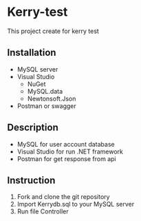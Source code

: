# Kerry-test
This project create for kerry test 

## Installation
                 
+ MySQL server
+ Visual Studio 
    * NuGet
    * MySQL.data
    * Newtonsoft.Json
+ Postman or swagger 
## Description
- MySQL for user account database 
- Visual Studio for run .NET framework
- Postman for get response from api 
## Instruction
                
1. Fork and clone the git repository 
2. Import Kerrydb.sql to your MySQL server 
3. Run file Controller 


